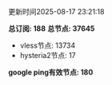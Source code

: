 更新时间2025-08-17 23:21:18

**总订阅: 188**
**总节点: 37645**
- vless节点: 13734
- hysteria2节点: 17

**google ping有效节点: 180**
